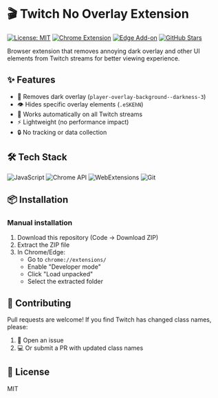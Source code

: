 # 🎬 Twitch No Overlay Extension 

[![License: MIT](https://img.shields.io/badge/License-MIT-yellow.svg)](https://opensource.org/licenses/MIT)
[![Chrome Extension](https://img.shields.io/badge/-Chrome_Extension-4285F4?style=flat&logo=google-chrome&logoColor=white)](https://chrome.google.com/webstore/detail/)
[![Edge Add-on](https://img.shields.io/badge/-Edge_Add-on-0078D7?style=flat&logo=microsoft-edge&logoColor=white)](https://microsoftedge.microsoft.com/addons/)
[![GitHub Stars](https://img.shields.io/github/stars/ваш-ник/twitch-no-overlay?style=social)](https://github.com/Thayorns/twitch-css-modifier)

Browser extension that removes annoying dark overlay and other UI elements from Twitch streams for better viewing experience.

## ✨ Features

- 🚫 Removes dark overlay (`player-overlay-background--darkness-3`)
- 👁️ Hides specific overlay elements (`.eSKEhN`)
- 🔄 Works automatically on all Twitch streams
- ⚡ Lightweight (no performance impact)
- 🔒 No tracking or data collection

## 🛠️ Tech Stack

![JavaScript](https://img.shields.io/badge/-JavaScript-F7DF1E?style=flat&logo=javascript&logoColor=black)
![Chrome API](https://img.shields.io/badge/-Chrome_API-4285F4?style=flat&logo=google-chrome&logoColor=white)
![WebExtensions](https://img.shields.io/badge/-WebExtensions-4285F4?style=flat&logo=google-chrome&logoColor=white)
![Git](https://img.shields.io/badge/-Git-F05032?style=flat&logo=git&logoColor=white)

## 📦 Installation

### Manual installation

1. Download this repository (Code -> Download ZIP)
2. Extract the ZIP file
3. In Chrome/Edge:
   - Go to `chrome://extensions/`
   - Enable "Developer mode"
   - Click "Load unpacked"
   - Select the extracted folder

## 🤝 Contributing

Pull requests are welcome! If you find Twitch has changed class names, please:

1. 🐛 Open an issue
2. 💻 Or submit a PR with updated class names

## 📜 License

MIT
